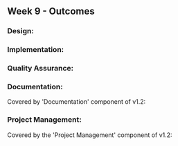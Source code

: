 <link rel="stylesheet" href="{{baseUrl}}/css/main.css">
<link rel="stylesheet" href="{{baseUrl}}/css/schedule.css">

<div class="website-content">

## Week 9 - Outcomes

<div id="main">

### Design:

<dynamic-panel src="outcome-classDiagram.md" type="warning" header="**`W9.1` Can use models to conceptualize an OO solution** :star::star:" />

<dynamic-panel src="outcome-designIntermediate.md" type="info" header="**`W9.2` Can use intermediate-level design principles** :star::star::star:" />

### Implementation:

<dynamic-panel src="outcome-defensiveProgramming.md" type="info" header="**`W9.3` Can use defensive programming** :star::star::star:" />

<dynamic-panel type="danger" src="outcome-documentation.md" header="**`W9.4` Can apply best practices when writing developer documents** :star:" no-close />

<!-- TODO: add this back
 
<include src="outcome-documentationTool.md" />

-->

### Quality Assurance:

<dynamic-panel type="warning" src="outcome-testingIntermediate.md" header="**`W9.5` Can use intermediate-level testing techniques** :star::star:" no-close />

<dynamic-panel type="danger" src="outcome-testingTypes.md" header="**`W9.6` Can explain system testing and acceptance testing** :star:" no-close />

<dynamic-panel type="info" src="outcome-qa.md" header="**`W9.7` Can explain some QA techniques complementary to testing** :star::star::star:" no-close />

### Documentation:

<panel type="danger" header="**`W9.8` Can describe the implementation from a developer's perspective** :star:" no-close>
  <panel header=":dart: Evidence" expanded>
  
Covered by 'Documentation' component of v1.2:

<include src="../../admin/project-v12.md" name="%%Admin » Project → v1.2%%" dynamic />

  </panel>
</panel>

### Project Management:

<dynamic-panel type="warning" src="outcome-schedule.md" header="**`W9.9` Can use basic scheduling and tracking tools** :star::star:"  no-close />

<!-- ==================================================================================================== -->

<panel type="danger" header="**`W9.10` Can use milestones to schedule/track project progress** :star:" no-close>
  <panel header=":dart: Evidence" expanded>

Covered by the 'Project Management' component of v1.2:

<include src="../../admin/project-v12.md" name="%%Admin » Project → v1.2%%" dynamic />

  </panel>
</panel>

</div>
</div>
